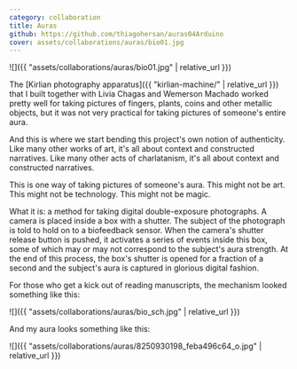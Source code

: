 ```yaml
---
category: collaboration
title: Auras
github: https://github.com/thiagohersan/auras04Arduino
cover: assets/collaborations/auras/bio01.jpg
---
```

![]({{ "assets/collaborations/auras/bio01.jpg" | relative_url }})

The [Kirlian photography apparatus]({{ "kirlian-machine/" | relative_url }}) that I built together with Livia Chagas and Wemerson Machado worked pretty well for taking pictures of fingers, plants, coins and other metallic objects, but it was not very practical for taking pictures of someone's entire aura.

And this is where we start bending this project's own notion of authenticity. Like many other works of art, it's all about context and constructed narratives. Like many other acts of charlatanism, it's all about context and constructed narratives.

This is one way of taking pictures of someone's aura. This might not be art. This might not be technology. This might not be magic.

What it is: a method for taking digital double-exposure photographs. A camera is placed inside a box with a shutter. The subject of the photograph is told to hold on to a biofeedback sensor. When the camera's shutter release button is pushed, it activates a series of events inside this box, some of which may or may not correspond to the subject's aura strength. At the end of this process, the box's shutter is opened for a fraction of a second and the subject's aura is captured in glorious digital fashion.

For those who get a kick out of reading manuscripts, the mechanism looked something like this:

![]({{ "assets/collaborations/auras/bio_sch.jpg" | relative_url }})

And my aura looks something like this:

![]({{ "assets/collaborations/auras/8250930198_feba496c64_o.jpg" | relative_url }})
